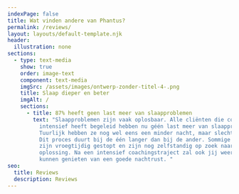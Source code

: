 ```yaml
---
indexPage: false
title: Wat vinden andere van Phantus?
permalink: /reviews/
layout: layouts/default-template.njk
header:
  illustration: none
sections:
  - type: text-media
    show: true
    order: image-text
    component: text-media
    imgSrc: /assets/images/ontwerp-zonder-titel-4-.png
    title: Slaap dieper en beter
    imgAlt: /
    sections:
      - title: 87% heeft geen last meer van slaapproblemen
        text: "Slaapproblemen zijn vaak oplosbaar. Alle cliënten die coach Pjotr
          intensief heeft begeleid hebben nu géén last meer van slaapproblemen.
          Tuurlijk hebben ze nog wel eens een minder nacht, maar slechts zelden.
          Dit proces duurt bij de één langer dan bij de ander. Sommige cliënten
          zijn vroegtijdig gestopt en zijn nog zelfstandig op zoek naar de
          oplossing. Na een intensief coachingstraject zal ook jij weer volop
          kunnen genieten van een goede nachtrust. "
seo:
  title: Reviews
  description: Reviews
---
```

